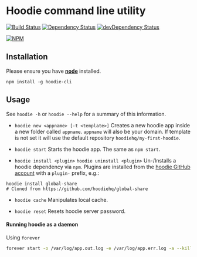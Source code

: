 # Hoodie command line utility
[![Build Status](https://travis-ci.org/hoodiehq/hoodie-cli.svg?branch=master)](https://travis-ci.org/hoodiehq/hoodie-cli)
[![Dependency Status](https://david-dm.org/hoodiehq/hoodie-cli.svg)](https://david-dm.org/hoodiehq/hoodie-cli)
[![devDependency Status](https://david-dm.org/hoodiehq/hoodie-cli/dev-status.svg)](https://david-dm.org/hoodiehq/hoodie-cli#info=devDependencies)

[![NPM](https://nodei.co/npm/hoodie-cli.png)](https://nodei.co/npm/hoodie-cli/)


## Installation
Please ensure you have [__node__](http://nodejs.org) installed.

```
npm install -g hoodie-cli
```


## Usage

See `hoodie -h` or `hoodie --help` for a summary of this information.

+ `hoodie new <appname> [-t <template>]`
Creates a new hoodie app inside a new folder called `appname`. `appname` will also be your domain. If template is not set it will use the default repository `hoodiehq/my-first-hoodie`.

+ `hoodie start`
Starts the hoodie app. The same as `npm start`.

+ `hoodie install <plugin>`
`hoodie uninstall <plugin>`
Un-/Installs a hoodie dependency via `npm`. Plugins are installed from the [hoodie GitHub account](http://github.com/hoodiehq) with a `plugin-` prefix, e.g.:
```
hoodie install global-share
# Cloned from https://github.com/hoodiehq/global-share
```

+ `hoodie cache`
Manipulates local cache.

+ `hoodie reset`
Resets hoodie server password.


#### Running hoodie as a daemon

Using `forever`

```bash
forever start -o /var/log/app.out.log -e /var/log/app.err.log -a --killSignal=SIGTERM /path/to/myapp/node_modules/hoodie-server/bin/start
```
